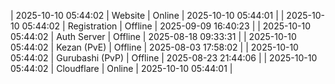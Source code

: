 | 2025-10-10 05:44:02 | Website | Online | 2025-10-10 05:44:01 |
| 2025-10-10 05:44:02 | Registration | Offline | 2025-09-09 16:40:23 |
| 2025-10-10 05:44:02 | Auth Server | Offline | 2025-08-18 09:33:31 |
| 2025-10-10 05:44:02 | Kezan (PvE) | Offline | 2025-08-03 17:58:02 |
| 2025-10-10 05:44:02 | Gurubashi (PvP) | Offline | 2025-08-23 21:44:06 |
| 2025-10-10 05:44:02 | Cloudflare | Online | 2025-10-10 05:44:01 |
